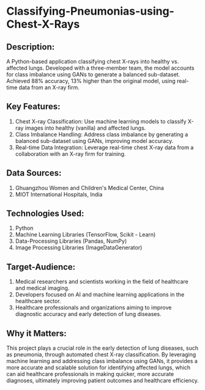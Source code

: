 # Classifying-Pneumonias-using-Chest-X-Rays

## Description:
A Python-based application classifying chest X-rays into healthy vs. affected lungs. Developed with a three-member team, the model accounts for class imbalance using GANs to generate a balanced sub-dataset. Achieved 88% accuracy, 13% higher than the original model, using real-time data from an X-ray firm.

## Key Features:
1. Chest X-ray Classification: Use machine learning models to classify X-ray images into healthy (vanilla) and affected lungs.
2. Class Imbalance Handling: Address class imbalance by generating a balanced sub-dataset using GANs, improving model accuracy.
3. Real-time Data Integration: Leverage real-time chest X-ray data from a collaboration with an X-ray firm for training.

## Data Sources:
1. Ghuangzhou Women and Children's Medical Center, China
2. MIOT International Hospitals, India

## Technologies Used:
1. Python
2. Machine Learning Libraries (TensorFlow, Scikit - Learn)
3. Data-Processing Libraries (Pandas, NumPy)
4. Image Processing Libraries (ImageDataGenerator)

## Target-Audience:
1. Medical researchers and scientists working in the field of healthcare and medical imaging.
2. Developers focused on AI and machine learning applications in the healthcare sector.
3. Healthcare professionals and organizations aiming to improve diagnostic accuracy and early detection of lung diseases.

## Why it Matters: 
This project plays a crucial role in the early detection of lung diseases, such as pneumonia, through automated chest X-ray classification. By leveraging machine learning and addressing class imbalance using GANs, it provides a more accurate and scalable solution for identifying affected lungs, which can aid healthcare professionals in making quicker, more accurate diagnoses, ultimately improving patient outcomes and healthcare efficiency.
